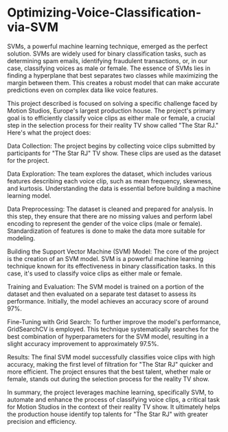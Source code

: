 # Optimizing-Voice-Classification-via-SVM
SVMs, a powerful machine learning technique, emerged as the perfect solution. SVMs are widely used for binary classification tasks, such as determining spam emails, identifying fraudulent transactions, or, in our case, classifying voices as male or female. 
The essence of SVMs lies in finding a hyperplane that best separates two classes while maximizing the margin between them. This creates a robust model that can make accurate predictions even on complex data like voice features.

This project described is focused on solving a specific challenge faced by Motion Studios, Europe's largest production house. The project's primary goal is to efficiently classify voice clips as either male or female, a crucial step in the selection process for their reality TV show called "The Star RJ." Here's what the project does:

Data Collection: The project begins by collecting voice clips submitted by participants for "The Star RJ" TV show. These clips are used as the dataset for the project.

Data Exploration: The team explores the dataset, which includes various features describing each voice clip, such as mean frequency, skewness, and kurtosis. Understanding the data is essential before building a machine learning model.

Data Preprocessing: The dataset is cleaned and prepared for analysis. In this step, they ensure that there are no missing values and perform label encoding to represent the gender of the voice clips (male or female). Standardization of features is done to make the data more suitable for modeling.

Building the Support Vector Machine (SVM) Model: The core of the project is the creation of an SVM model. SVM is a powerful machine learning technique known for its effectiveness in binary classification tasks. In this case, it's used to classify voice clips as either male or female.

Training and Evaluation: The SVM model is trained on a portion of the dataset and then evaluated on a separate test dataset to assess its performance. Initially, the model achieves an accuracy score of around 97%.

Fine-Tuning with Grid Search: To further improve the model's performance, GridSearchCV is employed. This technique systematically searches for the best combination of hyperparameters for the SVM model, resulting in a slight accuracy improvement to approximately 97.5%.

Results: The final SVM model successfully classifies voice clips with high accuracy, making the first level of filtration for "The Star RJ" quicker and more efficient. The project ensures that the best talent, whether male or female, stands out during the selection process for the reality TV show.

In summary, the project leverages machine learning, specifically SVM, to automate and enhance the process of classifying voice clips, a critical task for Motion Studios in the context of their reality TV show. It ultimately helps the production house identify top talents for "The Star RJ" with greater precision and efficiency.









